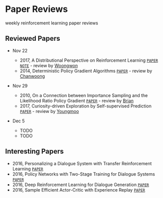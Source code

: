 # Paper Reviews
weekly reinforcement learning paper reviews

## Reviewed Papers

* Nov 22
  - 2017, A Distributional Perspective on Reinforcement Learning [`PAPER`](https://arxiv.org/abs/1707.06887) [`NOTE`](https://github.com/rlcode/paper-reviews/blob/master/C51.md) - review by [Woongwon](https://github.com/orgs/rlcode/people/dnddnjs)
  - 2014, Deterministic Policy Gradient Algorithms [`PAPER`](http://proceedings.mlr.press/v32/silver14.pdf) - review by [Chanwoong](https://github.com/orgs/rlcode/people/jcwleo)
* Nov 29
  - 2010, On a Connection between Importance Sampling and the Likelihood Ratio Policy Gradient [`PAPER`](http://rll.berkeley.edu/~jietang/pubs/nips10_Tang.pdf) - review by [Brian](https://github.com/orgs/rlcode/people/wooridle)
  - 2017, Curiosity-driven Exploration by Self-supervised Prediction [`PAPER`](https://pathak22.github.io/noreward-rl/resources/icml17.pdf) - review by [Youngmoo](https://github.com/orgs/rlcode/people/zzing0907)

* Dec 5
  - TODO
  - TODO
  
## Interesting Papers
- 2016, Personalizing a Dialogue System with Transfer Reinforcement Learning [`PAPER`](https://arxiv.org/pdf/1610.02891.pdf)
- 2016, Policy Networks with Two-Stage Training for Dialogue Systems [`PAPER`](https://arxiv.org/abs/1606.03152)
- 2016, Deep Reinforcement Learning for Dialogue Generation [`PAPER`](https://arxiv.org/abs/1606.01541)
- 2016, Sample Efficient Actor-Critic with Experience Replay [`PAPER`](https://arxiv.org/abs/1611.01224)
